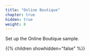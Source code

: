 ```yaml
---
title: "Online Boutique"
chapter: true
hidden: true
weight: 8
---
```

Set up the Online Boutique sample.

{{% children showhidden="false" %}}